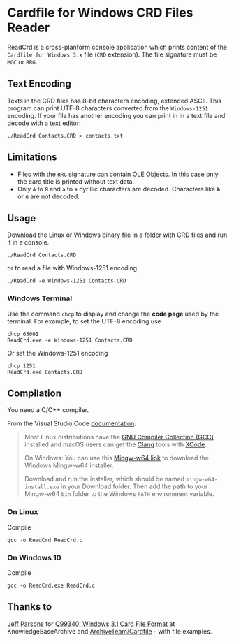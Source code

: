 # Cardfile for Windows CRD Files Reader

ReadCrd is a cross-planform console application which prints content of the `Cardfile for Windows 3.x` file (`CRD` extension). The file signature must be `MGC` or `RRG`.

## Text Encoding

Texts in the CRD files has 8-bit characters encoding, extended ASCII. This program can print UTF-8 characters converted from the `Windows-1251` encoding. If your file has another encoding you can print in in a text file and decode with a text editor:
```
./ReadCrd Contacts.CRD > contacts.txt
```

## Limitations

* Files with the `RRG` signature can contain OLE Objects. In this case only the card title is printed without text data.
* Only `А` to `Я` and `а` to `я` cyrillic characters are decoded. Characters like `№` or `ё` are not decoded. 

## Usage

Download the Linux or Windows binary file in a folder with CRD files and run it in a console.

```
./ReadCrd Contacts.CRD
```
or to read a file with Windows-1251 encoding
```
./ReadCrd -e Windows-1251 Contacts.CRD
```

### Windows Terminal

Use the command `chcp` to display and change the **code page** used by the terminal. For example, to set the UTF-8 encoding use
```
chcp 65001
ReadCrd.exe -e Windows-1251 Contacts.CRD
```

Or set the Windows-1251 encoding
```
chcp 1251
ReadCrd.exe Contacts.CRD
```

## Compilation

You need a C/C++ compiler.

From the Visual Studio Code [documentation](https://code.visualstudio.com/docs/languages/cpp):

> Most Linux distributions have the [GNU Compiler Collection (GCC)](https://wikipedia.org/wiki/GNU_Compiler_Collection) installed and macOS users can get the [Clang](https://wikipedia.org/wiki/Clang) tools with [XCode](https://developer.apple.com/xcode/).
> 
> On Windows: You can use this [Mingw-w64 link](https://sourceforge.net/projects/mingw-w64/files/Toolchains%20targetting%20Win32/Personal%20Builds/mingw-builds/installer/mingw-w64-install.exe/download) to download the Windows Mingw-w64 installer.
> 
> Download and run the installer, which should be named `mingw-w64-install.exe` in your Download folder. Then add the path to your Mingw-w64 `bin` folder to the Windows `PATH` environment variable.

### On Linux

Compile
```
gcc -o ReadCrd ReadCrd.c
```

### On Windows 10

Compile
```
gcc -o ReadCrd.exe ReadCrd.c
```

## Thanks to

[Jeff Parsons](https://github.com/jeffpar) for
[Q99340: Windows 3.1 Card File Format](https://jeffpar.github.io/kbarchive/kb/099/Q99340/)  at KnowledgeBaseArchive
and [ArchiveTeam/Cardfile](http://fileformats.archiveteam.org/wiki/Cardfile) - with file examples.


